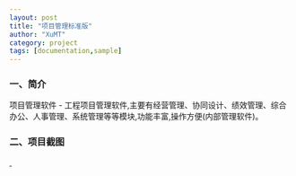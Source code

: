 ```yaml
---
layout: post
title: "项目管理标准版"
author: "XuMT"
category: project
tags: [documentation,sample]
---
```


### 一、简介

项目管理软件 - 工程项目管理软件,主要有经营管理、协同设计、绩效管理、综合办公、人事管理、系统管理等等模块,功能丰富,操作方便(内部管理软件)。

### 二、项目截图

<a href="http://ozc5dgoun.bkt.clouddn.com/jq-01.jpg" target="_blank">
    <img src="http://ozc5dgoun.bkt.clouddn.com/jq-01.jpg" alt="">
</a>
<a href="http://ozc5dgoun.bkt.clouddn.com/jq-02.jpg" target="_blank">
    <img src="http://ozc5dgoun.bkt.clouddn.com/jq-02.jpg" alt="">
</a>

